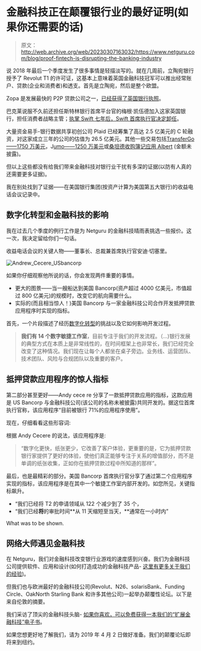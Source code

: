 # 金融科技正在颠覆银行业的最好证明(如果你还需要的话)

> 原文：<http://web.archive.org/web/20230307163032/https://www.netguru.com/blog/proof-fintech-is-disrupting-the-banking-industry>

 说 2018 年最后一个季度发生了很多事情是轻描淡写的。就在几周前，立陶宛银行授予了 Revolut T1 的许可证，这基本上意味着英国金融科技冠军可以推出经常账户、贷款(企业和消费者)和透支。首先是立陶宛，然后是整个欧盟。

Zopa 是发展最快的 P2P 贷款公司之一，[已经获得了英国银行执照](http://web.archive.org/web/20220924153421/https://www.ft.com/content/a2e0b6fa-f720-11e8-8b7c-6fa24bd5409c)。

巴克莱说服不久前还担任斯特林银行首席平台官的梅根·凯伍德加入这家英国银行，担任消费者战略主管；[执掌 Swift 七年后，Swift 首席执行官决定卸任](http://web.archive.org/web/20220924153421/https://www.bloomberg.com/news/articles/2018-12-12/swift-ceo-steps-down-after-era-of-tech-disrupting-global-banking)。

大量资金易手-银行数据共享初创公司 Plaid 已经筹集了高达 2.5 亿美元的 C 轮融资，对这家成立三年的公司的估值为 26.5 亿美元。其他一些交易包括[TransferGo——1750 万美元](http://web.archive.org/web/20220924153421/https://www.finextra.com/newsarticle/33118/transfergo-completes-175-million-funding-round)，J[umo——1250 万美元](http://web.archive.org/web/20220924153421/https://techcrunch.com/2018/12/13/jumo-raises-12-5m/)或[桑坦德收购簿记应用 Albert](http://web.archive.org/web/20220924153421/https://www.getalbert.com/new-blog/2018/12/18/albert-joins-santander) (金额未披露)。

但以上这些都没有给我们带来金融科技对银行业干扰有多深的证据(以防有人真的还需要更多证据)。

我在别处找到了证据——在美国银行集团(按资产计算为美国第五大银行)的收益电话会议记录中。

## 数字化转型和金融科技的影响

我在过去几个季度的例行工作是为 Netguru 的金融科技晴雨表挑选一些报价。这一次，我决定留给你们一句话。

收益电话会议的关键人物——董事长、总裁兼首席执行官安迪·切塞里。

![Andrew_Cecere_USbancorp](img/55d23f49b7c2402fdfce5a125bef193f.png)

如果你仔细观察他所说的话，你会发现两件重要的事情。

*   更大的图景——当一艘船达到美国 Bancorp(资产超过 4000 亿美元，市值超过 800 亿美元)的规模时，改变它的航向需要什么。
*   实际的(而且相当惊人！)美国 Bancorp 与一家金融科技公司合作开发抵押贷款应用程序时实现的指标。

首先，一个片段描述了经历[数字化转型](/web/20220924153421/https://www.netguru.com/services/digital-transformation)的挑战以及它如何影响开发过程。

> **我们有 14 个数字敏捷工作室**，目前专注于我们的开发流程。（...)银行发展的典型方式在本质上是非常线性的，在时间框架上也非常长，我们已经完全改变了这种情况。我们现在让每个人都坐在桌子旁边。业务线、运营团队、技术团队、风险与合规团队以及重要的客户。

## 抵押贷款应用程序的惊人指标

第二部分甚至更好——Andy cece re 分享了一款抵押贷款应用的指标，这款应用是 US Bancorp 与金融科技公司(该公司的名称未被披露)共同开发的。据这位首席执行官称，该应用程序“目前被银行 71%的应用程序使用”。

现在，仔细看看这些形容词:

根据 Andy Cecere 的说法，该应用程序是:

> “数字化更快，纸张更少，它改善了客户体验，更重要的是，它为抵押贷款银行家提供了更好的体验，使他们真正能够专注于关系的增值部分，而不是单调的纸张收集，正如你在抵押贷款过程中所知道的那样”。

最后，也是最精彩的部分。美国 Bancorp 首席执行官分享了通过第二个应用程序实现的指标，该应用程序是在其中一个敏捷工作室内部开发的。如您所见，关键指标飙升。

*   “我们已经将 T2 的申请领域从 122 个减少到了 35 个，
*   “我们已经**将**的审批时间**从 11 天缩短至当天，**通常在一小时内”

What was to be shown.

## 网络大师遇见金融科技

在 Netguru，我们对金融科技改变银行业游戏的速度感到兴奋。我们为金融科技公司提供软件、应用和设计(如何打造成功的金融科技产品- [这里有更多关于我们的经验](/web/20220924153421/https://www.netguru.com/blog/build-successful-fintech-product-netguru-approach))。

但我们也与欧洲最好的金融科技公司(Revolut、N26、solarisBank、Funding Circle、OakNorth Starling Bank 和许多其他公司)一起举办颠覆性论坛。以下是来自伦敦的摘要。

我们采访了顶尖的金融科技头脑- [如果你喜欢，可以免费获得一本我们的“扩展金融科技”电子书](/web/20220924153421/https://www.netguru.com/scaling-fintech-ebook)。

如果您想更好地了解我们，请为 2019 年 4 月 2 日做好准备。我们的颠覆论坛即将来到纽约。